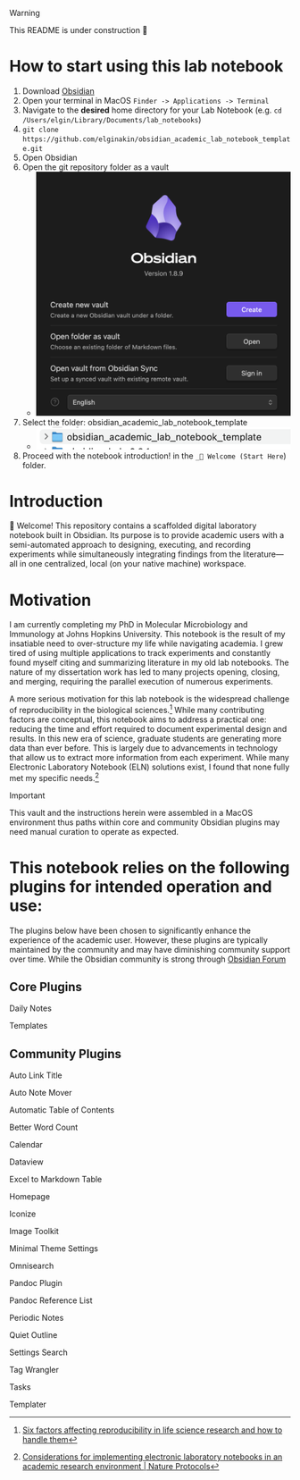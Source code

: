 


> [!WARNING] 
> This README is under construction 🚧

# How to start using this lab notebook 

1. Download [Obsidian](https://obsidian.md/)
2. Open your terminal in MacOS `Finder -> Applications -> Terminal`
3. Navigate to the **desired** home directory for your Lab Notebook (e.g. `cd /Users/elgin/Library/Documents/lab_notebooks`) 
4. `git clone https://github.com/elginakin/obsidian_academic_lab_notebook_template.git`
5. Open Obsidian 
6. Open the git repository folder as a vault 
	- ![tutorial_1](./_attachments/tutorial_1.png)
7. Select the folder: obsidian_academic_lab_notebook_template 
	- ![tutorial_2](./_attachments/tutorial_2.png)
8. Proceed with the notebook introduction! in the `_🎉 Welcome (Start Here`) folder. 

# Introduction

👋 Welcome! This repository contains a scaffolded digital laboratory notebook built in Obsidian. Its purpose is to provide academic users with a semi-automated approach to designing, executing, and recording experiments while simultaneously integrating findings from the literature—all in one centralized, local (on your native machine) workspace.
# Motivation

I am currently completing my PhD in Molecular Microbiology and Immunology at Johns Hopkins University. This notebook is the result of my insatiable need to over-structure my life while navigating academia. I grew tired of using multiple applications to track experiments and constantly found myself citing and summarizing literature in my old lab notebooks. The nature of my dissertation work has led to many projects opening, closing, and merging, requiring the parallel execution of numerous experiments.

A more serious motivation for this lab notebook is the widespread challenge of reproducibility in the biological sciences.[^1] While many contributing factors are conceptual, this notebook aims to address a practical one: reducing the time and effort required to document experimental design and results. In this new era of science, graduate students are generating more data than ever before. This is largely due to advancements in technology that allow us to extract more information from each experiment. While many Electronic Laboratory Notebook (ELN) solutions exist, I found that none fully met my specific needs.[^2]


> [!IMPORTANT]
> This vault and the instructions herein were assembled in a MacOS environment thus paths within core and community Obsidian plugins may need manual curation to operate as expected.


# This notebook relies on the following plugins for intended operation and use: 

The plugins below have been chosen to significantly enhance the experience of the academic user. However, these plugins are typically maintained by the community and may have diminishing community support over time. While the Obsidian community is strong through [Obsidian Forum](https://forum.obsidian.md/) 

## Core Plugins

Daily Notes

Templates

## Community Plugins

Auto Link Title 

Auto Note Mover

Automatic Table of Contents

Better Word Count

Calendar 

Dataview 

Excel to Markdown Table

Homepage

Iconize

Image Toolkit 

Minimal Theme Settings

Omnisearch

Pandoc Plugin

Pandoc Reference List

Periodic Notes

Quiet Outline

Settings Search

Tag Wrangler

Tasks

Templater


[^1]: [Six factors affecting reproducibility in life science research and how to handle them](https://www.nature.com/articles/d42473-019-00004-y#:~:text=The%20reproducibility%20problem,research%20is%20often%20not%20reproducible.)

[^2]: [Considerations for implementing electronic laboratory notebooks in an academic research environment \| Nature Protocols](https://www.nature.com/articles/s41596-021-00645-8)
